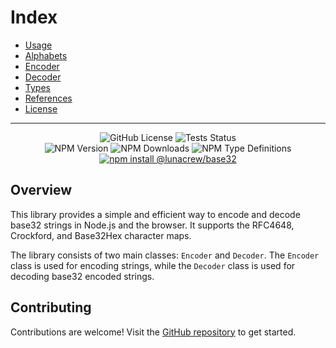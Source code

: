 # Index

* [Usage](usage)
* [Alphabets](alphabets)
* [Encoder](encoder)
* [Decoder](decoder)
* [Types](types)
* [References](references)
* [License](https://github.com/LunaCrew/base32/blob/main/LICENSE.md)

---

<p align="center">
  <img alt="GitHub License" src="https://img.shields.io/github/license/lunacrew/base32?labelColor=181717&logo=github">
  <img src="https://img.shields.io/github/actions/workflow/status/lunacrew/base32/coverage.yml?logo=jest&logoColor=C21325&label=tests&labelColor=181717" alt="Tests Status" />
  <br>
  <img src="https://img.shields.io/npm/v/%40lunacrew%2Fbase32?label=version&logo=npm&labelColor=181717" alt="NPM Version" />
  <img src="https://img.shields.io/npm/dm/%40lunacrew%2Fbase32?logo=npm&labelColor=181717&color=blue" alt="NPM Downloads" />
  <img alt="NPM Type Definitions" src="https://img.shields.io/npm/types/%40lunacrew%2Fbase32?logo=npm&labelColor=181717">
  </br>
<a href="<https://www.npmjs.com/package/@lunacrew/base32>">
  <img alt="npm install @lunacrew/base32" src="https://nodei.co/npm/@lunacrew/base32.png">
</a>
</p>

## Overview

This library provides a simple and efficient way to encode and decode base32 strings in Node.js and the browser. It supports the RFC4648, Crockford, and Base32Hex character maps.

The library consists of two main classes: `Encoder` and `Decoder`. The `Encoder` class is used for encoding strings, while the `Decoder` class is used for decoding base32 encoded strings.

## Contributing

Contributions are welcome! Visit the [GitHub repository](https://github.com/LunaCrew/base32) to get started.
